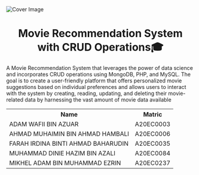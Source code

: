 <!DOCTYPE html>
<html>
<head>
</head>
<body>
  <img class="cover-image" src="https://cdn.internationalstudentloan.com/assets/ISTL/images/redesign/what-do-international-student-loans-cover.jpg" alt="Cover Image">
  <h1 class="header" align="center">Movie Recommendation System with CRUD Operations🎓</h1>
  <p>A Movie Recommendation System that leverages the power of data science and incorporates CRUD operations using MongoDB, PHP, and MySQL. The goal is to create a user-friendly platform that offers personalized movie suggestions based on individual preferences and allows users to interact with the system by creating, reading, updating, and deleting their movie-related data by harnessing the vast amount of movie data available</p>
  <table align="center">
    <tr>
      <th>Name</th>
      <th>Matric</th>
    </tr>
    <tr>
      <td>ADAM WAFII BIN AZUAR</td>
      <td>A20EC0003</td>
    </tr>
    <tr>
      <td>AHMAD MUHAIMIN BIN AHMAD HAMBALI</td>
      <td>A20EC0006</td>
    </tr>
    <tr>
      <td>FARAH IRDINA BINTI AHMAD BAHARUDIN</td>
      <td>A20EC0035</td>
    </tr>
    <tr>
      <td>MUHAMMAD DINIE HAZIM BIN AZALI</td>
      <td>A20EC0084</td>
    </tr>
    <tr>
      <td>MIKHEL ADAM BIN MUHAMMAD EZRIN</td>
      <td>A20EC0237</td>
    </tr>
  </table>
</body>
</html>
